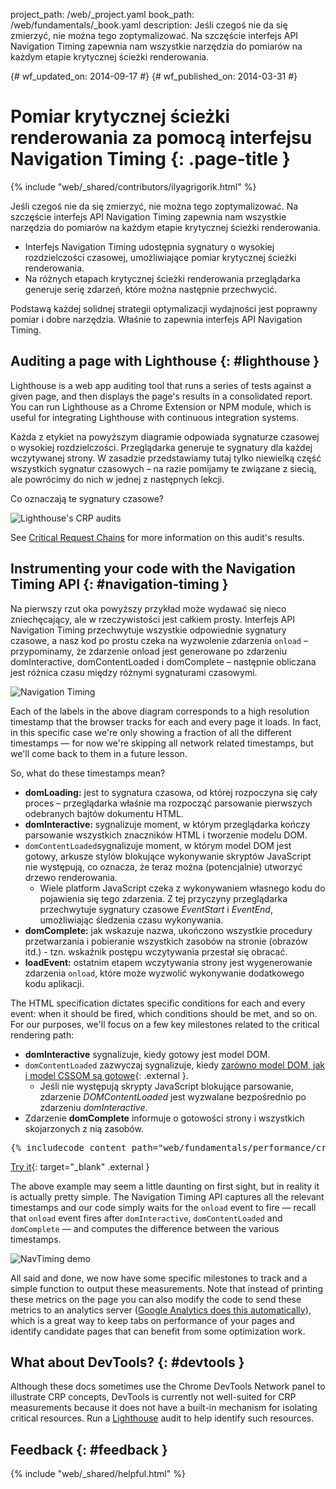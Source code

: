 project_path: /web/_project.yaml book_path: /web/fundamentals/_book.yaml description: Jeśli czegoś nie da się zmierzyć, nie można tego zoptymalizować. Na szczęście interfejs API Navigation Timing zapewnia nam wszystkie narzędzia do pomiarów na każdym etapie krytycznej ścieżki renderowania.

{# wf_updated_on: 2014-09-17 #} {# wf_published_on: 2014-03-31 #}

# Pomiar krytycznej ścieżki renderowania za pomocą interfejsu Navigation Timing {: .page-title }

{% include "web/_shared/contributors/ilyagrigorik.html" %}

Jeśli czegoś nie da się zmierzyć, nie można tego zoptymalizować. Na szczęście interfejs API Navigation Timing zapewnia nam wszystkie narzędzia do pomiarów na każdym etapie krytycznej ścieżki renderowania.

* Interfejs Navigation Timing udostępnia sygnatury o wysokiej rozdzielczości czasowej, umożliwiające pomiar krytycznej ścieżki renderowania.
* Na różnych etapach krytycznej ścieżki renderowania przeglądarka generuje serię zdarzeń, które można następnie przechwycić.

Podstawą każdej solidnej strategii optymalizacji wydajności jest poprawny pomiar i dobre narzędzia. Właśnie to zapewnia interfejs API Navigation Timing.

## Auditing a page with Lighthouse {: #lighthouse }

Lighthouse is a web app auditing tool that runs a series of tests against a given page, and then displays the page's results in a consolidated report. You can run Lighthouse as a Chrome Extension or NPM module, which is useful for integrating Lighthouse with continuous integration systems.

Każda z etykiet na powyższym diagramie odpowiada sygnaturze czasowej o wysokiej rozdzielczości. Przeglądarka generuje te sygnatury dla każdej wczytywanej strony. W zasadzie przedstawiamy tutaj tylko niewielką część wszystkich sygnatur czasowych &ndash; na razie pomijamy te związane z siecią, ale powrócimy do nich w jednej z następnych lekcji.

Co oznaczają te sygnatury czasowe?

![Lighthouse's CRP audits](images/lighthouse-crp.png)

See [Critical Request Chains](/web/tools/lighthouse/audits/critical-request-chains) for more information on this audit's results.

## Instrumenting your code with the Navigation Timing API {: #navigation-timing }

Na pierwszy rzut oka powyższy przykład może wydawać się nieco zniechęcający, ale w rzeczywistości jest całkiem prosty. Interfejs API Navigation Timing przechwytuje wszystkie odpowiednie sygnatury czasowe, a nasz kod po prostu czeka na wyzwolenie zdarzenia `onload` &ndash; przypominamy, że zdarzenie onload jest generowane po zdarzeniu domInteractive, domContentLoaded i domComplete &ndash; następnie obliczana jest różnica czasu między różnymi sygnaturami czasowymi.

<img src="images/dom-navtiming.png"  alt="Navigation Timing" />

Each of the labels in the above diagram corresponds to a high resolution timestamp that the browser tracks for each and every page it loads. In fact, in this specific case we're only showing a fraction of all the different timestamps &mdash; for now we're skipping all network related timestamps, but we'll come back to them in a future lesson.

So, what do these timestamps mean?

* **domLoading:** jest to sygnatura czasowa, od której rozpoczyna się cały proces &ndash; przeglądarka właśnie ma rozpocząć parsowanie pierwszych odebranych bajtów dokumentu HTML.
* **domInteractive:** sygnalizuje moment, w którym przeglądarka kończy parsowanie wszystkich znaczników HTML i tworzenie modelu DOM.
* `domContentLoaded`sygnalizuje moment, w którym model DOM jest gotowy, arkusze stylów blokujące wykonywanie skryptów JavaScript nie występują, co oznacza, że teraz można (potencjalnie) utworzyć drzewo renderowania. 
    * Wiele platform JavaScript czeka z wykonywaniem własnego kodu do pojawienia się tego zdarzenia. Z tej przyczyny przeglądarka przechwytuje sygnatury czasowe *EventStart* i *EventEnd*, umożliwiając śledzenia czasu wykonywania.
* **domComplete:** jak wskazuje nazwa, ukończono wszystkie procedury przetwarzania i pobieranie wszystkich zasobów na stronie (obrazów itd.) - tzn. wskaźnik postępu wczytywania przestał się obracać.
* **loadEvent:** ostatnim etapem wczytywania strony jest wygenerowanie zdarzenia `onload`, które może wyzwolić wykonywanie dodatkowego kodu aplikacji.

The HTML specification dictates specific conditions for each and every event: when it should be fired, which conditions should be met, and so on. For our purposes, we'll focus on a few key milestones related to the critical rendering path:

* **domInteractive** sygnalizuje, kiedy gotowy jest model DOM.
* `domContentLoaded` zazwyczaj sygnalizuje, kiedy [zarówno model DOM, jak i model CSSOM są gotowe](http://calendar.perfplanet.com/2012/deciphering-the-critical-rendering-path/){: .external }. 
    * Jeśli nie występują skrypty JavaScript blokujące parsowanie, zdarzenie *DOMContentLoaded* jest wyzwalane bezpośrednio po zdarzeniu *domInteractive*.
* Zdarzenie **domComplete** informuje o gotowości strony i wszystkich skojarzonych z nią zasobów.

<div style="clear:both;"></div>

<pre class="prettyprint">
{% includecode content_path="web/fundamentals/performance/critical-rendering-path/_code/measure_crp.html" region_tag="full"   adjust_indentation="auto" %}
</pre>

[Try it](https://googlesamples.github.io/web-fundamentals/fundamentals/performance/critical-rendering-path/measure_crp.html){: target="_blank" .external }

The above example may seem a little daunting on first sight, but in reality it is actually pretty simple. The Navigation Timing API captures all the relevant timestamps and our code simply waits for the `onload` event to fire &mdash; recall that `onload` event fires after `domInteractive`, `domContentLoaded` and `domComplete` &mdash; and computes the difference between the various timestamps.

<img src="images/device-navtiming-small.png"  alt="NavTiming demo" />

All said and done, we now have some specific milestones to track and a simple function to output these measurements. Note that instead of printing these metrics on the page you can also modify the code to send these metrics to an analytics server ([Google Analytics does this automatically](https://support.google.com/analytics/answer/1205784)), which is a great way to keep tabs on performance of your pages and identify candidate pages that can benefit from some optimization work.

## What about DevTools? {: #devtools }

Although these docs sometimes use the Chrome DevTools Network panel to illustrate CRP concepts, DevTools is currently not well-suited for CRP measurements because it does not have a built-in mechanism for isolating critical resources. Run a [Lighthouse](#lighthouse) audit to help identify such resources.

## Feedback {: #feedback }

{% include "web/_shared/helpful.html" %}